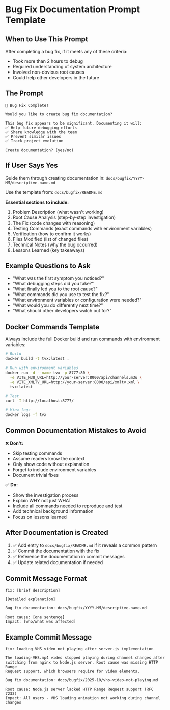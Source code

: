 # Bug Fix Documentation Prompt Template

## When to Use This Prompt

After completing a bug fix, if it meets any of these criteria:
- Took more than 2 hours to debug
- Required understanding of system architecture
- Involved non-obvious root causes
- Could help other developers in the future

## The Prompt

```
🐛 Bug Fix Complete!

Would you like to create bug fix documentation?

This bug fix appears to be significant. Documenting it will:
✅ Help future debugging efforts
✅ Share knowledge with the team
✅ Prevent similar issues
✅ Track project evolution

Create documentation? (yes/no)
```

## If User Says Yes

Guide them through creating documentation in:
`docs/bugfix/YYYY-MM/descriptive-name.md`

Use the template from: `docs/bugfix/README.md`

**Essential sections to include:**
1. Problem Description (what wasn't working)
2. Root Cause Analysis (step-by-step investigation)
3. The Fix (code changes with reasoning)
4. Testing Commands (exact commands with environment variables)
5. Verification (how to confirm it works)
6. Files Modified (list of changed files)
7. Technical Notes (why the bug occurred)
8. Lessons Learned (key takeaways)

## Example Questions to Ask

- "What was the first symptom you noticed?"
- "What debugging steps did you take?"
- "What finally led you to the root cause?"
- "What commands did you use to test the fix?"
- "What environment variables or configuration were needed?"
- "What would you do differently next time?"
- "What should other developers watch out for?"

## Docker Commands Template

Always include the full Docker build and run commands with environment variables:

```bash
# Build
docker build -t tvx:latest .

# Run with environment variables
docker run -d --name tvx -p 8777:80 \
  -e VITE_M3U_URL=http://your-server:8000/api/channels.m3u \
  -e VITE_XMLTV_URL=http://your-server:8000/api/xmltv.xml \
  tvx:latest

# Test
curl -I http://localhost:8777/

# View logs
docker logs -f tvx
```

## Common Documentation Mistakes to Avoid

❌ **Don't:**
- Skip testing commands
- Assume readers know the context
- Only show code without explanation
- Forget to include environment variables
- Document trivial fixes

✅ **Do:**
- Show the investigation process
- Explain WHY not just WHAT
- Include all commands needed to reproduce and test
- Add technical background information
- Focus on lessons learned

## After Documentation is Created

1. ✅ Add entry to `docs/bugfix/README.md` if it reveals a common pattern
2. ✅ Commit the documentation with the fix
3. ✅ Reference the documentation in commit messages
4. ✅ Update related documentation if needed

## Commit Message Format

```
fix: [brief description]

[Detailed explanation]

Bug fix documentation: docs/bugfix/YYYY-MM/descriptive-name.md

Root cause: [one sentence]
Impact: [who/what was affected]
```

## Example Commit Message

```
fix: loading VHS video not playing after server.js implementation

The loading-VHS.mp4 video stopped playing during channel changes after
switching from nginx to Node.js server. Root cause was missing HTTP Range
Request support, which browsers require for video elements.

Bug fix documentation: docs/bugfix/2025-10/vhs-video-not-playing.md

Root cause: Node.js server lacked HTTP Range Request support (RFC 7233)
Impact: All users - VHS loading animation not working during channel changes
```
